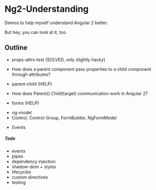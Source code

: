 # Ng2-Understanding

Demos to help myself understand Angular 2 better.

But hey, you can look at it, too.

## Outline

* props-attrs-test (SOLVED, only slightly hacky)
 - How does a parent component pass properties to a child component through attributes?
 
* parent-child (HELP)
 - How does Parent() Child(target) communication work in Angular 2?
 
* forms (HELP)
 - ng-model
 - Control, Control-Group, FormBuilder, NgFormModel

* Events



##### Todo

* events
* pipes
* dependency injection
* shadow-dom + styles
* lifecycles
* custom directives
* testing